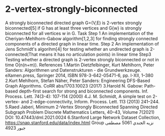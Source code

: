 # 2-vertex-strongly-biconnected
A strongly biconnected directed graph G=(V,E) is 2-vertex strongly biconnected[5] if G has at least three
vertices and G\{w} is strongly biconnected for all vertices w in G.
Task
Step 1 An implementation of the Cheriyan-Mehlhorn-Gabow algorithm[1,2,3] for finding strongly connected components of a directed graph in linear time.
Step 2 An implementation of Jens Schmidt's algorihm[4] for testing whether an undirected graph is 2-connected(That means it has no articulation points) in linear time
Step3 Testing whether a directed graph is 2-vertex strongly biconnected or not
in time O(n(n+m)).
References
1.Martin Dietzfelbinger, Kurt Mehlhorn, Peter Sanders: Algorithmen und Datenstrukturen - die Grundwerkzeuge. eXamen.press, Springer 2014, ISBN 978-3-642-05471-6, pp. I-XII, 1–380
2.Kurt Mehlhorn, Stefan Näher, Peter Sanders: Engineering DFS-Based Graph Algorithms. CoRR abs/1703.10023 (2017)
3.Harold N. Gabow: Path-based depth-first search for strong and biconnected components. Inf. Process. Lett. 74(3-4): 107-114 (2000)
4.J. M. Schmidt, A simple test on 2-vertex- and 2-edge-connectivity, Inform. Process. Lett. 113 (2013) 241–244.
5.Raed Jaberi, Minimum 2-Vertex Strongly Biconnected Spanning Directed Subgraph Problem Discrete Mathematics Letters, 40–43, Volume 7(2021) DOI: 10.47443/dml.2021.0024
6.Stanford Large Network Dataset Collection, https://snap.stanford.edu/data/index.html
Group
نزيه الجندي 5061
مصطفى جبور 4923
